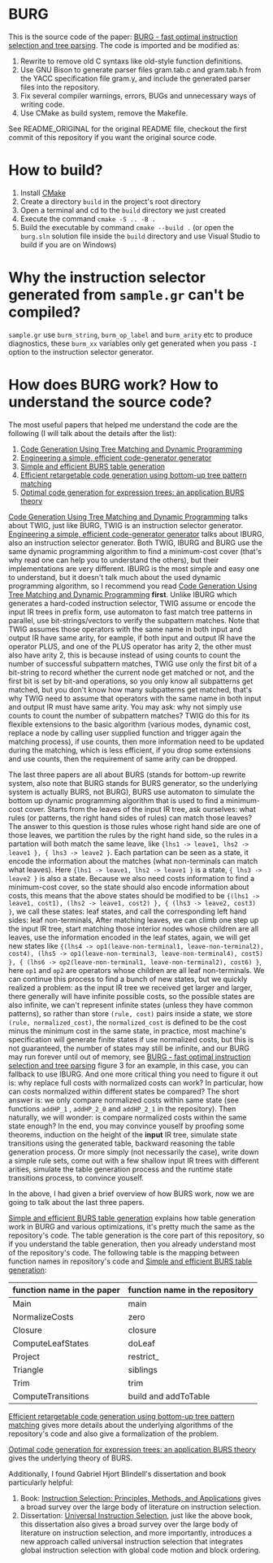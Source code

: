 # BURG

This is the source code of the paper: [BURG - fast optimal instruction selection and tree parsing](https://dl.acm.org/doi/10.1145/131080.131089).
The code is imported and be modified as:

1. Rewrite to remove old C syntaxs like old-style function definitions.
2. Use GNU Bison to generate parser files gram.tab.c and gram.tab.h
   from the YACC specification file gram.y, and include the generated
   parser files into the repository.
3. Fix several compiler warnings, errors, BUGs and unnecessary ways of
   writing code.
4. Use CMake as build system, remove the Makefile.


See README_ORIGINAL for the original README file, checkout the first
commit of this repository if you want the original source code.

# How to build?

1. Install [CMake](https://cmake.org/)
2. Create a directory `build` in the project's root directory
3. Open a terminal and cd to the `build` directory we just created
4. Execute the command `cmake -S .. -B .`
5. Build the executable by command `cmake --build .` (or open the
   `burg.sln` solution file inside the `build` directory and use
   Visual Studio to build if you are on Windows)

# Why the instruction selector generated from `sample.gr` can't be compiled?

`sample.gr` use `burm_string`, `burm_op_label` and `burm_arity` etc to
produce diagnostics, these `burm_xx` variables only get generated when you
pass `-I` option to the instruction selector generator.

# How does BURG work? How to understand the source code?

The most useful papers that helped me understand the code are the
following (I will talk about the details after the list):

1. [Code Generation Using Tree Matching and Dynamic Programming](https://dl.acm.org/doi/10.1145/69558.75700)
2. [Engineering a simple, efficient code-generator generator](https://dl.acm.org/doi/abs/10.1145/151640.151642)
3. [Simple and efficient BURS table generation](https://dl.acm.org/doi/10.1145/143095.143145)
4. [Efficient retargetable code generation using bottom-up tree pattern matching](https://dl.acm.org/doi/10.1016/0096-0551%2890%2990006-B)
5. [Optimal code generation for expression trees: an application BURS theory](https://dl.acm.org/doi/10.1145/73560.73586)


[Code Generation Using Tree Matching and Dynamic Programming](https://dl.acm.org/doi/10.1145/69558.75700)
talks about TWIG, just like BURG, TWIG is an instruction selector generator.
[Engineering a simple, efficient code-generator generator](https://dl.acm.org/doi/abs/10.1145/151640.151642)
talks about IBURG, also an instruction selector generator.
Both TWIG, IBURG and BURG use the same dynamic programming algorithm
to find a minimum-cost cover (that's why read one can help you to understand the others),
but their implementations are very different.
IBURG is the most simple and easy one to understand, but it doesn't talk much about
the used dynamic programming algorithm, so I recommend you read
[Code Generation Using Tree Matching and Dynamic Programming](https://dl.acm.org/doi/10.1145/69558.75700) **first**.
Unlike IBURG which generates a hard-coded instruction selector, TWIG
assume or encode the input IR trees in prefix form, use automaton to
fast match tree patterns in parallel, use bit-strings/vectors to
verify the subpattern matches. Note that TWIG assumes those operators
with the same name in both input and output IR have same arity, for
eample, if both input and output IR have the operator PLUS, and one of
the PLUS operator has arity 2, the other must also have arity 2, this
is because instead of using counts to count the number of successful
subpattern matches, TWIG use only the first bit of a bit-string to
record whether the current node get matched or not, and the first bit
is set by bit-and operations, so you only know all subpatterns get
matched, but you don't know how many subpatterns get matched, that's
why TWIG need to assume that operators with the same name in both
input and output IR must have same arity. You may ask: why not simply
use counts to count the number of subpattern matches? TWIG do this for
its flexible extensions to the basic algorithm (various modes, dynamic
cost, replace a node by calling user supplied function and trigger
again the matching process), if use counts, then more information need
to be updated during the matching, which is less efficient, if you drop
some extensions and use counts, then the requirement of same arity can
be dropped.

The last three papers are all about BURS (stands for bottom-up rewrite
system, also note that BURG stands for BURS generator, so the
underlying system is actually BURS, not BURG), BURS use automaton to
simulate the bottom up dynamic programming algorithm that is used to find
a minimum-cost cover. Starts from the leaves of the input IR tree,
ask ourselves: what rules (or patterns, the right hand sides of rules)
can match those leaves? The answer to this question is those rules
whose right hand side are one of those leaves, we partition the rules
by the right hand side, so the rules in a partation will both match
the same leave, like `{lhs1 -> leave1, lhs2 -> leave1 }, { lhs3 -> leave2 }`.
Each partation can be seen as a state, it encode the information about the matches
(what non-terminals can match what leaves).
Here `{lhs1 -> leave1, lhs2 -> leave1 }` is a state, `{ lhs3 -> leave2 }` is also a state.
Because we also need costs information to find a minimum-cost cover,
so the state should also encode information about costs,
this means that the above states should be modified to be
`{(lhs1 -> leave1, cost1), (lhs2 -> leave1, cost2) }, { (lhs3 -> leave2, cost3) }`,
we call these states: leaf states, and call the corresponding left hand sides: leaf non-terminals,
After matching leaves, we can climb one step up the input IR tree,
start matching those interior nodes whose children are all leaves,
use the information encoded in the leaf states, again, we will get
new states like
`{(lhs4 -> op1(leave-non-terminal1, leave-non-terminal2), cost4), (lhs5 -> op1(leave-non-terminal3, leave-non-terminal4), cost5) }, { (lhs6 -> op2(leave-non-terminal1, leave-non-terminal2), cost6) }`,
here `op1` and `op2` are operators whose children are all leaf non-terminals.
We can continue this process to find a bunch of new states, but we quickly realized a problem:
as the input IR tree we received get larger and larger, there
generally will have infinite possible costs, so the possible states are also infinite,
we can't represent infinite states (unless they have common patterns), so rather
than store `(rule, cost)` pairs inside a state, we store `(rule, normalized_cost)`,
the `normalized_cost` is defined to be the cost minus the minimum cost in the same state,
in practice, most machine's specification will generate finite states if use normalized costs,
but this is not guaranteed, the number of states may still be infinite, and our BURG
may run forever until out of memory, see
[BURG - fast optimal instruction selection and tree parsing](https://dl.acm.org/doi/10.1145/131080.131089)
figure 3 for an example, in this case, you can fallback to use IBURG.
And one more critical thing you need to figure it out is: why replace
full costs with normalized costs can work? In particular, how can
costs normalized within different states be compared? The short answer
is: we only compare normalized costs within same state (see functions
`addHP_1` , `addHP_2_0` and `addHP_2_1` in the repository). Then
naturally, we will wonder: is compare normalized costs within the same
state enough? In the end, you may convince youself by proofing some
theorems, induction on the height of the **input** IR tree, simulate
state transitions using the generated table, backward reasoning the
table generation process. Or more simply (not necessarily the case),
write down a simple rule sets, come out with a few shallow input IR
trees with different arities, simulate the table generation process
and the runtime state transitions process, to convince youself.

In the above, I had given a brief overview of how BURS work, now we are
going to talk about the last three papers.

[Simple and efficient BURS table generation](https://dl.acm.org/doi/10.1145/143095.143145)
explains how table generation work in BURG and various optimizations,
it's pretty much the same as the repository's code. The table generation
is the core part of this repository, so if you understand the table generation,
then you already understand most of the repository's code.
The following table is the mapping between function names in repository's code and
[Simple and efficient BURS table generation](https://dl.acm.org/doi/10.1145/143095.143145):

| function name in the paper | function name in the repository |
|----------------------------|---------------------------------|
| Main                       | main                            |
| NormalizeCosts             | zero                            |
| Closure                    | closure                         |
| ComputeLeafStates          | doLeaf                          |
| Project                    | restrict_                       |
| Triangle                   | siblings                        |
| Trim                       | trim                            |
| ComputeTransitions         | build and addToTable            |


[Efficient retargetable code generation using bottom-up tree pattern matching](https://dl.acm.org/doi/10.1016/0096-0551%2890%2990006-B)
gives more details about the underlying algorithms of the repository's code
and also give a formalization of the problem.

[Optimal code generation for expression trees: an application BURS theory](https://dl.acm.org/doi/10.1145/73560.73586) gives the underlying theory of BURS.

Additionally, I found Gabriel Hjort Blindell's dissertation and book particularly helpful:

1. Book: [Instruction Selection: Principles, Methods, and Applications](https://www.amazon.sg/Instruction-Selection-Principles-Methods-Applications/dp/3319816586)
   gives a broad survey over the large body of literature on instruction selection.
2. Dissertation: [Universal Instruction Selection](http://kth.diva-portal.org/smash/record.jsf?pid=diva2%3A1185339&dswid=-2845),
   just like the above book, this dissertation also gives a broad
   survey over the large body of literature on instruction selection,
   and more importantly, introduces a new approach called universal
   instruction selection that integrates global instruction selection
   with global code motion and block ordering.
